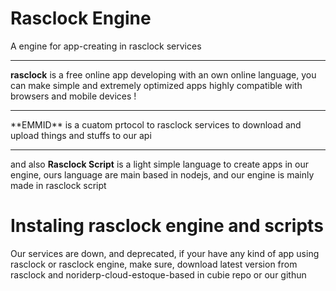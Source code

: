 # Rasclock Engine
A engine for app-creating in rasclock services

<hr>

**rasclock** is a free online app developing with an own online language, you can make simple and extremely optimized apps highly compatible with browsers and mobile devices !

<hr>
**EMMID** is a cuatom prtocol to rasclock services to download and upload things and stuffs to our api

<hr>

and also **Rasclock Script** is a light simple language to create apps in our engine, ours language are main based in nodejs, and our engine is mainly made in rasclock script

# Instaling rasclock engine and scripts

Our services are down, and deprecated, if your have any kind of app using rasclock or rasclock engine, make sure, download latest version from rasclock and noriderp-cloud-estoque-based in cubie repo or our githun

